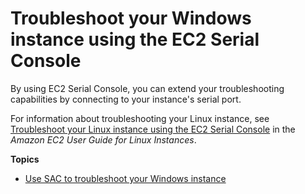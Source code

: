# Troubleshoot your Windows instance using the EC2 Serial Console<a name="troubleshoot-using-serial-console"></a>

By using EC2 Serial Console, you can extend your troubleshooting capabilities by connecting to your instance's serial port\.

For information about troubleshooting your Linux instance, see [Troubleshoot your Linux instance using the EC2 Serial Console](https://docs.aws.amazon.com/AWSEC2/latest/UserGuide/troubleshoot-using-serial-console.html) in the *Amazon EC2 User Guide for Linux Instances*\.

**Topics**
+ [Use SAC to troubleshoot your Windows instance](troubleshooting-sac.md)